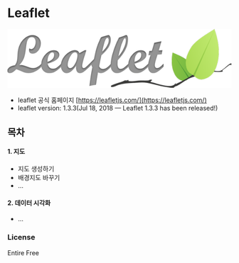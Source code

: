 # Leaflet


![](img/leaflet_logo.png)
  - leaflet 공식 홈페이지 [https://leafletjs.com/](https://leafletjs.com/)
  - leaflet version: 1.3.3(Jul 18, 2018 — Leaflet 1.3.3 has been released!)

## 목차

#### 1. 지도
  - 지도 생성하기
  - 배경지도 바꾸기
  - ...

#### 2. 데이터 시각화
  - ...

### License
Entire Free
